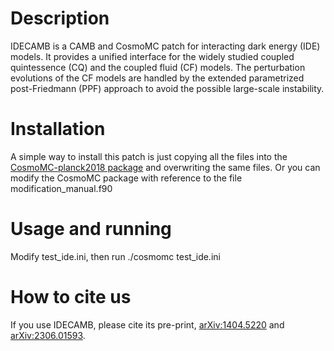 # Description
IDECAMB is a CAMB and CosmoMC patch for interacting dark energy (IDE) models. It provides a unified interface for the widely studied coupled quintessence (CQ) and the coupled fluid (CF) models. The perturbation evolutions of the CF models are handled by the extended parametrized post-Friedmann (PPF) approach to avoid the possible large-scale instability.

# Installation 
A simple way to install this patch is just copying all the files into the [CosmoMC-planck2018 package](https://github.com/cmbant/CosmoMC/tree/planck2018) and overwriting the same files. Or you can modify the CosmoMC package with reference to the file modification_manual.f90

# Usage and running
Modify test_ide.ini, then run ./cosmomc test_ide.ini

# How to cite us
If you use IDECAMB, please cite its pre-print, [arXiv:1404.5220](https://arxiv.org/abs/1404.5220) and [arXiv:2306.01593](https://arxiv.org/abs/2306.01593).
